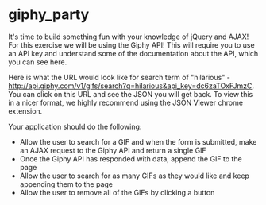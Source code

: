 # giphy_party

It's time to build something fun with your knowledge of jQuery and AJAX! For this exercise we will be using the Giphy API! This will require you to use an API key and understand some of the documentation about the API, which you can see here.

Here is what the URL would look like for search term of "hilarious" - http://api.giphy.com/v1/gifs/search?q=hilarious&api_key=dc6zaTOxFJmzC. You can click on this URL and see the JSON you will get back. To view this in a nicer format, we highly recommend using the JSON Viewer chrome extension.

Your application should do the following:

* Allow the user to search for a GIF and when the form is submitted, make an AJAX request to the Giphy API and return a single GIF
* Once the Giphy API has responded with data, append the GIF to the page
* Allow the user to search for as many GIFs as they would like and keep appending them to the page
* Allow the user to remove all of the GIFs by clicking a button
